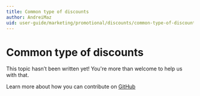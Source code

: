 ```yaml
---
title: Common type of discounts
author: AndreiMaz
uid: user-guide/marketing/promotional/discounts/common-type-of-discounts
---
```

# Common type of discounts

This topic hasn’t been written yet! You're more than welcome to help us with that.

Learn more about how you can contribute on [GitHub](https://github.com/nopSolutions/nopCommerce-Docs/blob/master/CONTRIBUTING.md)
